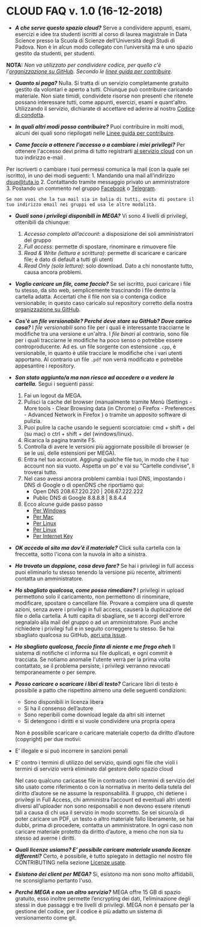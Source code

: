 # CLOUD FAQ v. 1.0 (16-12-2018)

- ***A che serve questo spazio cloud?*** Serve a condividere appunti, esami, esercizi e idee tra studenti iscritti al corso di laurea magistrale in Data Science presso la Scuola di Scienze dell’Università degli Studi di Padova. Non è in alcun modo collegato con l’università ma è uno spazio gestito da studenti, per studenti. 

**NOTA:** _Non va utilizzato per condividere codice, per quello c'è l'[organizzazione su GitHub](https://github.com/DSUnipd/). Secondo le  [linee guida per contribuire](https://github.com/DSUnipd/Getting-Started/blob/master/CONTRIBUTING.md)._

- ***Quanto si paga?*** Nulla. Si tratta di un servizio completamente gratuito gestito da volontari e aperto a tutti. Chiunque può contribuire caricando materiale. Non siate timidi, condividete risorse non presenti che ritenete possano interessare tutti, come  appunti, esercizi, esami e quant'altro. Utilizzando il servizio, dichiarate di accettare ed aderire al nostro [Codice di condotta](https://github.com/DSUnipd/Getting-Started/blob/master/CODE_OF_CONDUCT.md).

- ***In quali altri modi posso contribuire?*** Puoi contribuire in molti modi, alcuni dei quali sono riepilogati nelle [Linee guida per contribuire](https://github.com/DSUnipd/Getting-Started/blob/master/CONTRIBUTING.md#altri-tipi-di-contributo).

- ***Come faccio a ottenere l'accesso o a cambiare i miei privilegi?*** Per ottenere l'accesso devi prima di tutto registrarti [al servizio cloud](https://mega.nz/) con un tuo indirizzo e-mail . 

Per iscriverti o cambiare i tuoi permessi comunica la mail (con la quale sei iscritto), in uno dei modi seguenti:
	1. Mandando una mail all’indirizzo [dsup@tuta.io](mailto:dsup@tuta.io)
	2. Contattando tramite messaggio privato un amministratore
	3. Postando un commento nel gruppo [Facebook](https://www.facebook.com/groups/groups/1681749318544541/) o [Telegram](t.me/dsunipd).

	Se non vuoi che la tua mail sia in balia di tutti, evita di postare il tuo indirizzo email nei gruppi ed usa le altre modalità. 
	
- ***Quali sono i privilegi disponibili in MEGA?*** Vi sono 4 livelli di privilegi, ottenibili da chiunque:
	1. *Accesso completo all’account*: a disposizione dei soli amministratori del gruppo
	2. *Full access*: permette di spostare, rinominare e rimuovere file
	3. *Read & Write (lettura e scrittura)*: permette di scaricare e caricare file; è dato di default a tutti gli utenti
	4. *Read Only (sola lettura)*: solo download. Dato a chi nonostante tutto, causa ancora problemi.

- ***Voglio caricare un file, come faccio?*** Se sei iscritto, puoi caricare i file tu stesso, da sito web, semplicemente trascinando i file dentro la cartella adatta. Accertati che il file non sia o contenga codice versionabile; in questo caso caricalo sul repository corretto della nostra [organizzazione su GitHub](https://github.com/DSUnipd/).

- ***Cos'è un file versionabile? Perché deve stare su GitHub? Dove carico cosa?***
    I _file versionabili_ sono file per i quali è interessante tracciarne le modifiche tra una versione e un'altra. I _file binari_ al contrario, sono file per i quali tracciarne le modifiche ha poco senso o potrebbe essere controproducente. 
	Ad es. un file sorgente con estensione `.cpp`, è versionabile, in quanto è utile tracciare le modifiche che i vari utenti apportano. Al contrario un file  `.pdf` non verrà modificato e potrebbe appesantire i repository.

- ***Son stato aggiunto/a ma non riesco ad accedere o a vedere la cartella.*** 
	Segui i seguenti passi:
	1. Fai un logout da MEGA.
	2. Pulisci la cache del browser (manualmente tramite Menù
		(Settings - More tools - Clear Browsing data (in Chrome) o 
		Firefox - Preferences - Advanced Network in Firefox ) o tramite un apposito software di pulizia.
	3. Puoi pulire la cache usando le seguenti scorciatoie: cmd + shift + del (su mac) o ctrl + shift + del (windows/linux).
	4. Ricarica la pagina tramite F5.
	5. Controlla di avere le versioni più aggiornate possibile di browser (e se le usi, delle estensioni per MEGA).
	6. Entra nel tuo account. Aggiungi qualche file tuo, in modo che il tuo account non sia vuoto. Aspetta un po' e vai su "Cartelle condivise", lì troverai tutto.
	7. Nel caso avessi ancora problemi cambia i tuoi DNS, impostando i DNS di Google o di openDNS che riportiamo qui: 
		* Open DNS		 208.67.220.220 | 208.67.222.222 
		* Public DNS di Google	 8.8.8.8 | 8.8.4.4 
	8. Ecco alcune guide passo passo
		* [Per Windows](https://aranzulla.tecnologia.virgilio.it/come-impostare-dns-19767.html)
		* [Per Mac](https://aranzulla.tecnologia.virgilio.it/come-cambiare-dns-su-mac-36660.html)
		* [Per Linux](https://www.coresis.com/extra/linuxcorsobase/12-1.htm)
		* [Per Linux](https://www.chimerarevo.com/linux/ubuntu-come-impostare-o-cambiare-i-dns-19494/)
		* [Per Internet Key](https://just-share-it.blogspot.it/2008/12/come-modificare-i-dns-della-vodafane.html)
	
- ***OK accedo al sito ma dov’è il materiale?*** Click sulla cartella con la freccetta, sotto l'icona con la nuvola in alto a sinistra.

- ***Ho trovato un doppione, cosa devo fare?*** Se hai i privilegi in full access puoi eliminarlo tu stesso tenendo la versione più recente, altrimenti contatta un amministratore.

- ***Ho sbagliato qualcosa, come posso rimediare?*** I privilegi in upload permettono solo il caricamento, non permettono di rinominare, modificare, spostare o cancellare file. Provare a compiere una di queste azioni, senza avere i privilegi in full access, causerà la duplicazione del file o della cartella.
A tutti capita di sbagliare, se ti accorgi dell'errore segnalalo alla mail del gruppo o ad un amministratore. Puoi anche richiedere i privilegi full e in seguito correggere tu stesso. Se hai sbagliato qualcosa su GitHub, [apri una issue](https://github.com/DSUnipd/Getting-Started/blob/master/CONTRIBUTING.md#segnalare-bug).

- ***Ho sbagliato qualcosa, faccio finta di niente e me frego eheh*** Il sistema di notifiche ci informa sui file duplicati, e ogni commit è tracciata. Se notiamo anomalie l'utente verrà per la prima volta contattato, se il problema persiste, i privilegi verranno revocati temporaneamente o per sempre.

- ***Posso caricare o scaricare i libri di testo?*** Caricare libri di testo è possibile a patto che rispettino almeno una delle seguenti condizioni:
	* Sono disponibili in licenza libera
	* Si ha il consenso dell’autore
	* Sono reperibili come download legale da altri siti internet 
	* Si detengono i diritti e si vuole condividere una propria opera

    Non è possibile scaricare o caricare materiale coperto da diritto d’autore (copyright) per due motivi:

* E’ illegale e si può incorrere in sanzioni penali
* E’ contro i termini di utilizzo del servizio, quindi ogni file che violi i termini di servizio verrà eliminato dal gestore dello spazio cloud

	Nel caso qualcuno caricasse file in contrasto con i termini di servizio del sito usato come riferimento o con la normativa in merito della tutela del diritto d’autore se ne assume la responsabilità. Il gruppo, chi detiene i privilegi in Full Access, chi amministra l’account ed eventuali altri utenti diversi all'uploader non sono responsabili e non devono essere ritenuti tali a causa di chi usa il servizio in modo scorretto.
	Se sei sicuro/a di poter caricare un PDF, un testo o altro materiale fallo liberamente, se hai dubbi, prima di procedere, contatta un amministratore. In ogni caso non caricare materiale protetto da diritto d’autore, a meno che non sia tu stesso ad averne i diritti.
	
- ***Quali licenze usiamo? E’ possibile caricare materiale usando licenze differenti?*** Certo, è possibile, è tutto spiegato in dettaglio nel nostro file CONTRIBUTING nella sezione [Licenze usate](https://github.com/DSUnipd/Getting-Started/blob/master/CONTRIBUTING.md#licenze-usate).

- ***Esistono dei client per MEGA?*** Si, esistono ma non sono molto affidabili, ne sconsigliamo pertanto l'uso.
	
- ***Perché MEGA e non un altro servizio?*** MEGA offre 15 GB di spazio gratuito, esso inoltre permette l’encrypting dei dati, l'eliminazione degli stessi in due passaggi e tre livelli di privilegi. MEGA non è pensato per la gestione del codice, per il codice è più adatto un sistema di versionamento come git.
